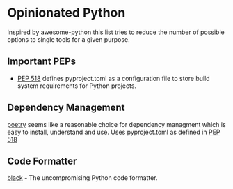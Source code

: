 # Opinionated Python
Inspired by awesome-python this list tries to reduce the number of possible options to single tools for a given purpose.

## Important PEPs
* [PEP 518](https://www.python.org/dev/peps/pep-0518) defines pyproject.toml as a configuration file to store build system requirements for Python projects.

## Dependency Management
[poetry](https://github.com/sdispater/poetry) seems like a reasonable choice for dependency managment which is easy to install, understand and use. Uses pyproject.toml as defined in [PEP 518](https://www.python.org/dev/peps/pep-0518)

## Code Formatter
[black](https://github.com/python/black) - The uncompromising Python code formatter. 
